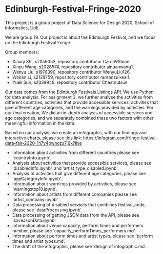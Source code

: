 # Edinburgh-Festival-Fringe-2020

This project is a group project of Data Science for Design 2020, School of Informatics, UoE. 
 
We are group 19. Our project is about the Edinburgh Festival, and we focus on the Edinburgh Festival Fringe. 
 
Group members:
- Xiaoqi Shi, s2059352, repository contributor CarolWStone.
- Xinyu Wang, s2028574, repository contributor ainuanwang1.
- Wenyu Liu, s1976390, repository contributor WenyuLiu126.
- Weiran Li, s2128759, repository contributor ranranzuikeai1.
- Yueli Sun, s2039949, repository contributor Chestnutsun
 
Our data comes from the Edinburgh Festivals Listings API. We use Python for data analysis. For assignment 3, we further analyse the activities from different countries, activities that provide accessible services, activities that give different age categories, and the warnings provided by activities. For our final creation, We did an in-depth analysis of accessible services and age categories, and we separately combined these two factors with other meaningful information in the data. 
 
Based on our analysis, we create an infographic, with our findings and interactive charts, please see this link: https://infogram.com/fringe-festival-data-fair-2020-1h7v4pwnozx7j6k?live
 
- Information about activities from different countries please see 'countryInfo.ipynb'.
- Analysis about activities that provide accessible services, please see 'disabledInfo.ipynb', and 'artist_type_disabled.ipynb'.
- Analysis of activities that give different age categories, please see 'ageCategoryInfo.ipynb'.
- Information about warnings provided by activities, please see 'warningstop10.ipynb'.
- Information about artists from different companies please see 'artist_company.ipynb'.
- Data processing of disabled services that combines festival_code, please see 'dataProcessing.ipynb'.
- Data processing of getting JSON data from the API, please see 'saveJsonData.ipynb'.
- Information about venue capacity, perform times and performers number, please see 'capacity_performTimes_performers.md'.
- Information about perform times and artist types, please see ‘perform times and artist types.md’.
- The draft of the infographic, please see ‘design of infographic.md’.
